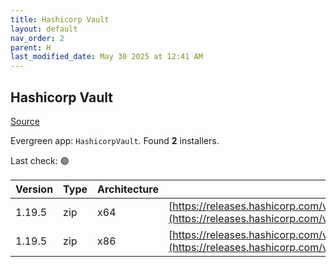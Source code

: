 ```yaml
---
title: Hashicorp Vault
layout: default
nav_order: 2
parent: H
last_modified_date: May 30 2025 at 12:41 AM
---
```


## Hashicorp Vault

[Source](https://www.vaultproject.io/)

Evergreen app: `HashicorpVault`. Found **2** installers.

Last check: 🟢

| Version | Type | Architecture | URI                                                                                                                                                      |
| ------- | ---- | ------------ | -------------------------------------------------------------------------------------------------------------------------------------------------------- |
| 1.19.5  | zip  | x64          | [https://releases.hashicorp.com/vault/1.19.5/vault_1.19.5_windows_amd64.zip](https://releases.hashicorp.com/vault/1.19.5/vault_1.19.5_windows_amd64.zip) |
| 1.19.5  | zip  | x86          | [https://releases.hashicorp.com/vault/1.19.5/vault_1.19.5_windows_386.zip](https://releases.hashicorp.com/vault/1.19.5/vault_1.19.5_windows_386.zip)     |
